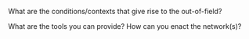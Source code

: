 What are the conditions/contexts that give rise to the out-of-field? 

What are the tools you can provide? How can you enact the network(s)?